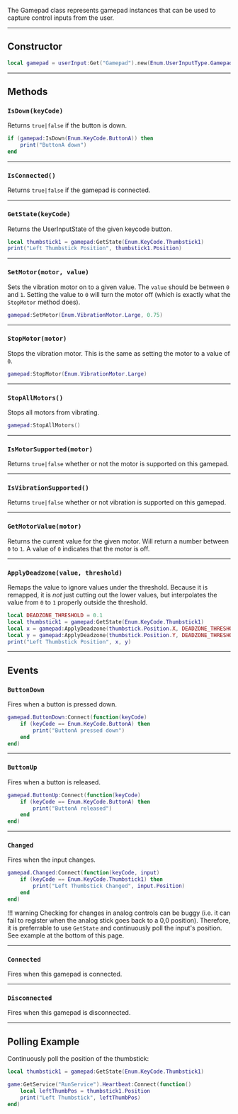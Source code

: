 The Gamepad class represents gamepad instances that can be used to capture control inputs from the user.

--------------------

## Constructor

```lua
local gamepad = userInput:Get("Gamepad").new(Enum.UserInputType.Gamepad1)
```

--------------------

## Methods

### `IsDown(keyCode)`

Returns `true|false` if the button is down.

```lua
if (gamepad:IsDown(Enum.KeyCode.ButtonA)) then
	print("ButtonA down")
end
```

--------------------

### `IsConnected()`

Returns `true|false` if the gamepad is connected.

--------------------

### `GetState(keyCode)`

Returns the UserInputState of the given keycode button.

```lua
local thumbstick1 = gamepad:GetState(Enum.KeyCode.Thumbstick1)
print("Left Thumbstick Position", thumbstick1.Position)
```

--------------------

### `SetMotor(motor, value)`

Sets the vibration motor on to a given value. The `value` should be between `0` and `1`. Setting the value to `0` will turn the motor off (which is exactly what the `StopMotor` method does).

```lua
gamepad:SetMotor(Enum.VibrationMotor.Large, 0.75)
```

--------------------

### `StopMotor(motor)`

Stops the vibration motor. This is the same as setting the motor to a value of `0`.

```lua
gamepad:StopMotor(Enum.VibrationMotor.Large)
```

--------------------

### `StopAllMotors()`

Stops all motors from vibrating.

```lua
gamepad:StopAllMotors()
```

--------------------

### `IsMotorSupported(motor)`

Returns `true|false` whether or not the motor is supported on this gamepad.

--------------------

### `IsVibrationSupported()`

Returns `true|false` whether or not vibration is supported on this gamepad.

--------------------

### `GetMotorValue(motor)`

Returns the current value for the given motor. Will return a number between `0` to `1`. A value of `0` indicates that the motor is off.

--------------------

### `ApplyDeadzone(value, threshold)`

Remaps the value to ignore values under the threshold. Because it is remapped, it is _not_ just cutting out the lower values, but interpolates the value from `0` to `1` properly outside the threshold.

```lua
local DEADZONE_THRESHOLD = 0.1
local thumbstick1 = gamepad:GetState(Enum.KeyCode.Thumbstick1)
local x = gamepad:ApplyDeadzone(thumbstick.Position.X, DEADZONE_THRESHOLD)
local y = gamepad:ApplyDeadzone(thumbstick.Position.Y, DEADZONE_THRESHOLD)
print("Left Thumbstick Position", x, y)
```

--------------------

## Events

### `ButtonDown`

Fires when a button is pressed down.

```lua
gamepad.ButtonDown:Connect(function(keyCode)
	if (keyCode == Enum.KeyCode.ButtonA) then
		print("ButtonA pressed down")
	end
end)
```

--------------------

### `ButtonUp`

Fires when a button is released.

```lua
gamepad.ButtonUp:Connect(function(keyCode)
	if (keyCode == Enum.KeyCode.ButtonA) then
		print("ButtonA released")
	end
end)
```

--------------------

### `Changed`

Fires when the input changes.

```lua
gamepad.Changed:Connect(function(keyCode, input)
	if (keyCode == Enum.KeyCode.Thumbstick1) then
		print("Left Thumbstick Changed", input.Position)
	end
end)
```

!!! warning
	Checking for changes in analog controls can be buggy (i.e. it can fail to register when the analog stick goes back to a 0,0 position). Therefore, it is preferrable to use `GetState` and continuously poll the input's position. See example at the bottom of this page.

--------------------

### `Connected`

Fires when this gamepad is connected.

--------------------

### `Disconnected`

Fires when this gamepad is disconnected.

--------------------

## Polling Example

Continuously poll the position of the thumbstick:

```lua
local thumbstick1 = gamepad:GetState(Enum.KeyCode.Thumbstick1)

game:GetService("RunService").Heartbeat:Connect(function()
	local leftThumbPos = thumbstick1.Position
	print("Left Thumbstick", leftThumbPos)
end)
```